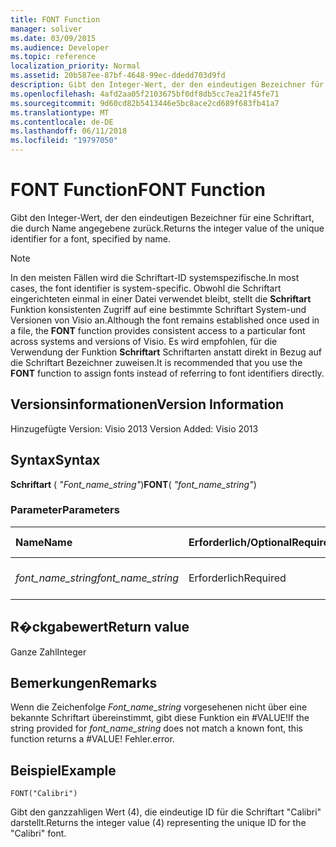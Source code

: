 ```yaml
---
title: FONT Function
manager: soliver
ms.date: 03/09/2015
ms.audience: Developer
ms.topic: reference
localization_priority: Normal
ms.assetid: 20b587ee-87bf-4648-99ec-ddedd703d9fd
description: Gibt den Integer-Wert, der den eindeutigen Bezeichner für eine Schriftart, die durch Name angegebene zurück.
ms.openlocfilehash: 4afd2aa05f2103675bf0df8db5cc7ea21f45fe71
ms.sourcegitcommit: 9d60cd82b5413446e5bc8ace2cd689f683fb41a7
ms.translationtype: MT
ms.contentlocale: de-DE
ms.lasthandoff: 06/11/2018
ms.locfileid: "19797050"
---
```

# <a name="font-function"></a><span data-ttu-id="a9bb0-103">FONT Function</span><span class="sxs-lookup"><span data-stu-id="a9bb0-103">FONT Function</span></span>

<span data-ttu-id="a9bb0-104">Gibt den Integer-Wert, der den eindeutigen Bezeichner für eine Schriftart, die durch Name angegebene zurück.</span><span class="sxs-lookup"><span data-stu-id="a9bb0-104">Returns the integer value of the unique identifier for a font, specified by name.</span></span>
  
> [!NOTE]
> <span data-ttu-id="a9bb0-105">In den meisten Fällen wird die Schriftart-ID systemspezifische.</span><span class="sxs-lookup"><span data-stu-id="a9bb0-105">In most cases, the font identifier is system-specific.</span></span> <span data-ttu-id="a9bb0-106">Obwohl die Schriftart eingerichteten einmal in einer Datei verwendet bleibt, stellt die **Schriftart** Funktion konsistenten Zugriff auf eine bestimmte Schriftart System-und Versionen von Visio an.</span><span class="sxs-lookup"><span data-stu-id="a9bb0-106">Although the font remains established once used in a file, the **FONT** function provides consistent access to a particular font across systems and versions of Visio.</span></span> <span data-ttu-id="a9bb0-107">Es wird empfohlen, für die Verwendung der Funktion **Schriftart** Schriftarten anstatt direkt in Bezug auf die Schriftart Bezeichner zuweisen.</span><span class="sxs-lookup"><span data-stu-id="a9bb0-107">It is recommended that you use the **FONT** function to assign fonts instead of referring to font identifiers directly.</span></span> 
  
## <a name="version-information"></a><span data-ttu-id="a9bb0-108">Versionsinformationen</span><span class="sxs-lookup"><span data-stu-id="a9bb0-108">Version Information</span></span>

<span data-ttu-id="a9bb0-109">Hinzugefügte Version: Visio 2013
</span><span class="sxs-lookup"><span data-stu-id="a9bb0-109">Version Added: Visio 2013</span></span> 
  
## <a name="syntax"></a><span data-ttu-id="a9bb0-110">Syntax</span><span class="sxs-lookup"><span data-stu-id="a9bb0-110">Syntax</span></span>

 <span data-ttu-id="a9bb0-111">**Schriftart** ( _"Font_name_string"_)</span><span class="sxs-lookup"><span data-stu-id="a9bb0-111">**FONT**( _"font_name_string"_)</span></span>
  
### <a name="parameters"></a><span data-ttu-id="a9bb0-112">Parameter</span><span class="sxs-lookup"><span data-stu-id="a9bb0-112">Parameters</span></span>

|<span data-ttu-id="a9bb0-113">**Name**</span><span class="sxs-lookup"><span data-stu-id="a9bb0-113">**Name**</span></span>|<span data-ttu-id="a9bb0-114">**Erforderlich/Optional**</span><span class="sxs-lookup"><span data-stu-id="a9bb0-114">**Required/Optional**</span></span>|<span data-ttu-id="a9bb0-115">**Datentyp**</span><span class="sxs-lookup"><span data-stu-id="a9bb0-115">**Data Type**</span></span>|<span data-ttu-id="a9bb0-116">**Beschreibung**</span><span class="sxs-lookup"><span data-stu-id="a9bb0-116">**Description**</span></span>|
|:-----|:-----|:-----|:-----|
| <span data-ttu-id="a9bb0-117">_font_name_string_</span><span class="sxs-lookup"><span data-stu-id="a9bb0-117">_font_name_string_</span></span> <br/> |<span data-ttu-id="a9bb0-118">Erforderlich</span><span class="sxs-lookup"><span data-stu-id="a9bb0-118">Required</span></span>  <br/> |<span data-ttu-id="a9bb0-119">**string**</span><span class="sxs-lookup"><span data-stu-id="a9bb0-119">**string**</span></span> <br/> |<span data-ttu-id="a9bb0-120">Der Name der Schriftart.</span><span class="sxs-lookup"><span data-stu-id="a9bb0-120">The name of the font.</span></span>  <br/> |
   
## <a name="return-value"></a><span data-ttu-id="a9bb0-121">R�ckgabewert</span><span class="sxs-lookup"><span data-stu-id="a9bb0-121">Return value</span></span>

<span data-ttu-id="a9bb0-122">Ganze Zahl</span><span class="sxs-lookup"><span data-stu-id="a9bb0-122">Integer</span></span>
  
## <a name="remarks"></a><span data-ttu-id="a9bb0-123">Bemerkungen</span><span class="sxs-lookup"><span data-stu-id="a9bb0-123">Remarks</span></span>

<span data-ttu-id="a9bb0-124">Wenn die Zeichenfolge *Font_name_string* vorgesehenen nicht über eine bekannte Schriftart übereinstimmt, gibt diese Funktion ein #VALUE!</span><span class="sxs-lookup"><span data-stu-id="a9bb0-124">If the string provided for  *font_name_string*  does not match a known font, this function returns a #VALUE!</span></span> <span data-ttu-id="a9bb0-125">Fehler.</span><span class="sxs-lookup"><span data-stu-id="a9bb0-125">error.</span></span> 
  
## <a name="example"></a><span data-ttu-id="a9bb0-126">Beispiel</span><span class="sxs-lookup"><span data-stu-id="a9bb0-126">Example</span></span>

 `FONT("Calibri")`
  
<span data-ttu-id="a9bb0-127">Gibt den ganzzahligen Wert (4), die eindeutige ID für die Schriftart "Calibri" darstellt.</span><span class="sxs-lookup"><span data-stu-id="a9bb0-127">Returns the integer value (4) representing the unique ID for the "Calibri" font.</span></span>
  

